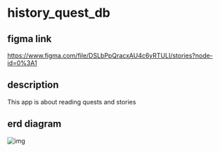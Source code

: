 # history_quest_db

## figma link
https://www.figma.com/file/DSLbPpQracxAU4c6yRTULI/stories?node-id=0%3A1

## description
This app is about reading quests and stories

## erd diagram 
![img](https://github.com/catdevdev/history_quest_db/blob/main/erd_diagram.png)

 